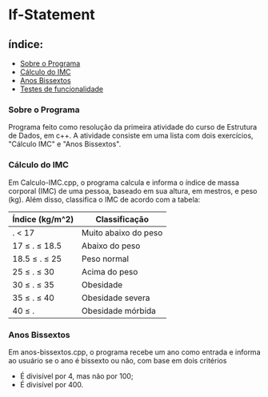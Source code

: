 # If-Statement

<h2>índice:</h2>

* [Sobre o Programa](#prog)
* [Cálculo do IMC](#calc)
* [Anos Bissextos](#anos)
* [Testes de funcionalidade](#test)

<h3 id=prog>Sobre o Programa</h3>

Programa feito como resolução da primeira atividade do curso de Estrutura de Dados, em c++. A atividade consiste em uma lista com dois exercícios, "Cálculo IMC" e "Anos Bissextos".

<h3 id=calc>Cálculo do IMC</h3>

Em Calculo-IMC.cpp, o programa calcula e informa o índice de massa corporal (IMC) de uma pessoa, baseado em sua altura, em mestros, e peso (kg). Além disso, classifica o IMC de acordo com a tabela:

<table>
  <thead>
    <tr>
      <th colspan="1">Índice (kg/m^2)</th>
      <th colspan="1">Classificação</th>
    </tr>
  </thead>
  <tbody>
    <tr>
      <td>. < 17</td>
      <td>Muito abaixo do peso</td>
    </tr>
    <tr>
      <td>17 &le; . &le; 18.5</td>
      <td>Abaixo do peso</td>
    </tr>
    <tr>
      <td>18.5 &le; . &le; 25</td>
      <td>Peso normal</td>
    </tr>
    <tr>
      <td>25 &le; . &le; 30</td>
      <td>Acima do peso</td>
    </tr>
    <tr>
      <td>30 &le; . &le; 35</td>
      <td>Obesidade</td>
    </tr>
    <tr>
      <td>35 &le; . &le; 40</td>
      <td>Obesidade severa</td>
    </tr>
    <tr>
      <td>40 &le; . </td>
      <td>Obesidade mórbida</td>
    </tr>
  </tbody>
</table>


<h3 id=anos>Anos Bissextos</h3>

Em anos-bissextos.cpp, o programa recebe um ano como entrada e informa ao usuário se o ano é bissexto ou não, com base em dois critérios

* É divisível por 4, mas não por 100;
* É divisível por 400.